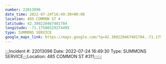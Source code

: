 ```yaml
---
number: 22013096
date_time: 2022-07-24T16:49:30+00:00
location: 485 COMMON ST #
latitude: 42.380220467401784
longitude: -71.17508529274495
type: SUMMONS SERVICE
google_maps_link: https://maps.google.com/?q=42.380220467401784,-71.17508529274495
---
```


;;;Incident #: 22013096   Date: 2022-07-24 16:49:30   Type: SUMMONS SERVICE;;;Location: 485 COMMON ST #311;;;;;;
